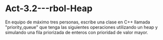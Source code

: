 # Act-3.2---rbol-Heap
En equipo de máximo tres personas, escribe una clase en C++ llamada "priority_queue" 
que tenga las siguientes operaciones utilizando un heap y simulando una fila priorizada de enteros con prioridad de valor mayor.

